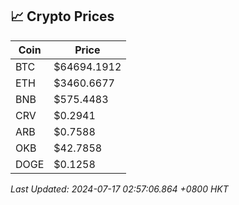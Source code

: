 ## 📈 Crypto Prices

| Coin | Price |
| ---- | ----- |
| BTC | $64694.1912 |
| ETH | $3460.6677 |
| BNB | $575.4483 |
| CRV | $0.2941 |
| ARB | $0.7588 |
| OKB | $42.7858 |
| DOGE | $0.1258 |

_Last Updated: 2024-07-17 02:57:06.864 +0800 HKT_